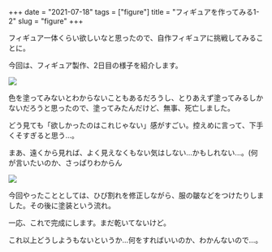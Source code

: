 +++
date = "2021-07-18"
tags = ["figure"]
title = "フィギュアを作ってみる1-2"
slug = "figure"
+++

フィギュア一体くらい欲しいなと思ったので、自作フィギュアに挑戦してみることに。

今回は、フィギュア製作、2日目の様子を紹介します。

![](https://raw.githubusercontent.com/syui/img/master/other/figure_make_04.png)

色を塗ってみないとわからないこともあるだろうし、とりあえず塗ってみるしかないだろうと思ったので、塗ってみたんだけど、無事、死亡しました。

どう見ても「欲しかったのはこれじゃない」感がすごい。控えめに言って、下手くそすぎると思う...。

まあ、遠くから見れば、よく見えなくもない気はしない...かもしれない...。(何が言いたいのか、さっぱりわからん

![](https://raw.githubusercontent.com/syui/img/master/other/figure_make_05.png)

今回やったこととしては、ひび割れを修正しながら、服の皺などをつけたりしました。その後に塗装という流れ。

一応、これで完成にします。まだ乾いてないけど。

これ以上どうしようもないというか...何をすればいいのか、わかんないので...。

